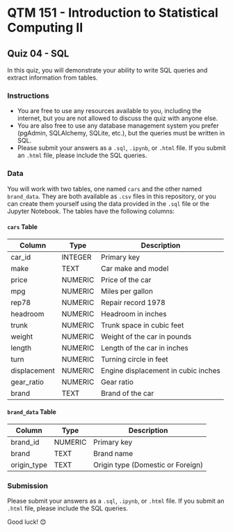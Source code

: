 # QTM 151 - Introduction to Statistical Computing II

## Quiz 04 - SQL

In this quiz, you will demonstrate your ability to write SQL queries and extract information from tables.

### Instructions

- You are free to use any resources available to you, including the internet, but you are not allowed to discuss the quiz with anyone else.
- You are also free to use any database management system you prefer (pgAdmin, SQLAlchemy, SQLite, etc.), but the queries must be written in SQL.
- Please submit your answers as a `.sql`, `.ipynb`, or `.html` file. If you submit an `.html` file, please include the SQL queries.

### Data

You will work with two tables, one named `cars` and the other named `brand_data`. They are both available as `.csv` files in this repository, or you can create them yourself using the data provided in the `.sql` file or the Jupyter Notebook. The tables have the following columns:

#### `cars` Table

| Column       | Type    | Description                          |
|--------------|---------|--------------------------------------|
| car_id       | INTEGER | Primary key                          |
| make         | TEXT    | Car make and model                   |
| price        | NUMERIC | Price of the car                     |
| mpg          | NUMERIC | Miles per gallon                     |
| rep78        | NUMERIC | Repair record 1978                   |
| headroom     | NUMERIC | Headroom in inches                   |
| trunk        | NUMERIC | Trunk space in cubic feet            |
| weight       | NUMERIC | Weight of the car in pounds          |
| length       | NUMERIC | Length of the car in inches          |
| turn         | NUMERIC | Turning circle in feet               |
| displacement | NUMERIC | Engine displacement in cubic inches  |
| gear_ratio   | NUMERIC | Gear ratio                           |
| brand        | TEXT    | Brand of the car                     |

#### `brand_data` Table

| Column      | Type    | Description                          |
|-------------|---------|--------------------------------------|
| brand_id    | NUMERIC | Primary key                          |
| brand       | TEXT    | Brand name                           |
| origin_type | TEXT    | Origin type (Domestic or Foreign)    |


### Submission

Please submit your answers as a `.sql`, `.ipynb`, or `.html` file. If you submit an `.html` file, please include the SQL queries.

Good luck! 😊
